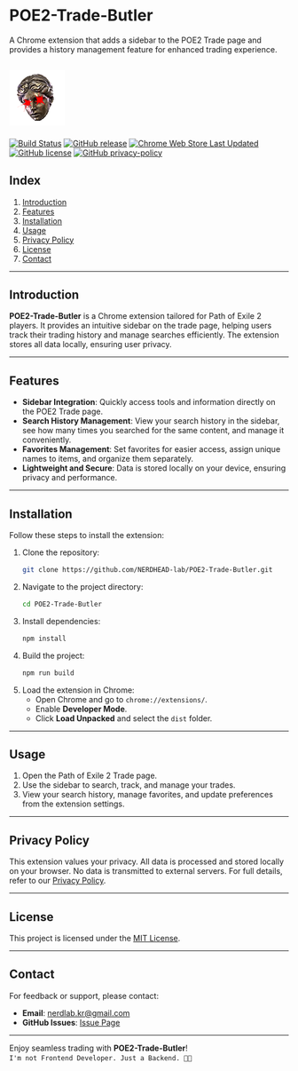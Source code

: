# POE2-Trade-Butler

A Chrome extension that adds a sidebar to the POE2 Trade page and provides a history management feature for enhanced trading experience.

![./src/icon.png](src/assets/icon.png)
---
[![Build Status](https://github.com/NERDHEAD-lab/POE2-Trade-Butler/actions/workflows/deploy.yml/badge.svg)](https://github.com/NERDHEAD-lab/POE2-Trade-Butler/actions)
[![GitHub release](https://img.shields.io/github/v/release/NERDHEAD-lab/POE2-Trade-Butler)](https://github.com/NERDHEAD-lab/POE2-Trade-Butler/releases)
[![Chrome Web Store Last Updated](https://img.shields.io/chrome-web-store/v/ipnemofnhodcgcplnnfekbfpmngeeocm)](https://chrome.google.com/webstore/detail/poe2-trade-butler/ipnemofnhodcgcplnnfekbfpmngeeocm)
<br>
[![GitHub license](https://img.shields.io/github/license/NERDHEAD-lab/POE2-Trade-Butler)](https://github.com/NERDHEAD-lab/POE2-Trade-Butler/blob/master/LICENSE)
[![GitHub privacy-policy](https://img.shields.io/badge/Privacy%20Policy-Read%20Here-blue)](https://github.com/NERDHEAD-lab/POE2-Trade-Butler/blob/master/privacy-policy.md)

## Index
1. [Introduction](#introduction)
2. [Features](#features)
3. [Installation](#installation)
4. [Usage](#usage)
5. [Privacy Policy](#privacy-policy)
6. [License](#license)
7. [Contact](#contact)

---

## Introduction
**POE2-Trade-Butler** is a Chrome extension tailored for Path of Exile 2 players. It provides an intuitive sidebar on the trade page, helping users track their trading history and manage searches efficiently. The extension stores all data locally, ensuring user privacy.

---

## Features
- **Sidebar Integration**: Quickly access tools and information directly on the POE2 Trade page.
- **Search History Management**: View your search history in the sidebar, see how many times you searched for the same content, and manage it conveniently.
- **Favorites Management**: Set favorites for easier access, assign unique names to items, and organize them separately.
- **Lightweight and Secure**: Data is stored locally on your device, ensuring privacy and performance.

---

## Installation
Follow these steps to install the extension:

1. Clone the repository:
   ```bash
   git clone https://github.com/NERDHEAD-lab/POE2-Trade-Butler.git
   ```
2. Navigate to the project directory:
   ```bash
   cd POE2-Trade-Butler
   ```
3. Install dependencies:
   ```bash
   npm install
   ```
4. Build the project:
   ```bash
   npm run build
   ```
5. Load the extension in Chrome:
    - Open Chrome and go to `chrome://extensions/`.
    - Enable **Developer Mode**.
    - Click **Load Unpacked** and select the `dist` folder.

---

## Usage
1. Open the Path of Exile 2 Trade page.
2. Use the sidebar to search, track, and manage your trades.
3. View your search history, manage favorites, and update preferences from the extension settings.

---

## Privacy Policy
This extension values your privacy. All data is processed and stored locally on your browser. No data is transmitted to external servers. For full details, refer to our [Privacy Policy](./privacy-policy.md).

---

## License
This project is licensed under the [MIT License](./LICENSE).

---

## Contact
For feedback or support, please contact:
- **Email**: nerdlab.kr@gmail.com
- **GitHub Issues**: [Issue Page](https://github.com/NERDHEAD-lab/POE2-Trade-Butler/issues)

---

Enjoy seamless trading with **POE2-Trade-Butler**!<br>
`I'm not Frontend Developer. Just a Backend. 🥕🥕`
